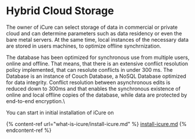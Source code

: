 # Hybrid Cloud Storage

The owner of iCure can select storage of data in commercial or private cloud and can determine parameters such as data residency or even the bare metal servers. At the same time, local instances of the necessary data are stored in users machines, to optimize offline synchrnization.

The database has been optimized for synchronous use from multiple users, online and offline. That means, that there is an extensive conflict resolution policy implemented, that can resolute conflicts in under 300 ms. The Database is an instance of Couch Database, a NoSQL Database optimized for data integrity. Conflict resolution between asynchronous edits is reduced down to 300ms and that enables the synchronous existence of online and local offline copies of the database, while data are protected by end-to-end encryption.\


You can start in initial installation of iCure on&#x20;

{% content-ref url="what-is-icure/install-icure.md" %}
[install-icure.md](what-is-icure/install-icure.md)
{% endcontent-ref %}

